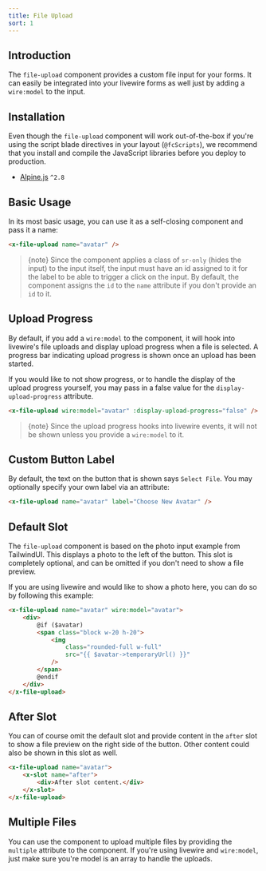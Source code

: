 ```yaml
---
title: File Upload
sort: 1
---
```


## Introduction

The `file-upload` component provides a custom file input for your forms. It can easily be integrated into your livewire forms
as well just by adding a `wire:model` to the input.

## Installation

Even though the `file-upload` component will work out-of-the-box if you're using the script blade directives in your layout (`@fcScripts`),
we recommend that you install and compile the JavaScript libraries before you deploy to production.

-   [Alpine.js](https://github.com/alpinejs/alpine) `^2.8`

## Basic Usage

In its most basic usage, you can use it as a self-closing component and pass it a name:

```html
<x-file-upload name="avatar" />
```

> {note} Since the component applies a class of `sr-only` (hides the input) to the input itself, the input must have an id assigned to it
> for the label to be able to trigger a click on the input. By default, the component assigns the `id` to the `name` attribute if you don't
> provide an `id` to it.

## Upload Progress

By default, if you add a `wire:model` to the component, it will hook into livewire's file uploads and display upload progress when
a file is selected. A progress bar indicating upload progress is shown once an upload has been started.

If you would like to not show progress, or to handle the display of the upload progress yourself, you may pass in a false value
for the `display-upload-progress` attribute.

```html
<x-file-upload wire:model="avatar" :display-upload-progress="false" />
```

> {note} Since the upload progress hooks into livewire events, it will not be shown unless you provide a `wire:model` to it.

## Custom Button Label

By default, the text on the button that is shown says `Select File`. You may optionally specify your own label via an attribute:

```html
<x-file-upload name="avatar" label="Choose New Avatar" />
```

## Default Slot

The `file-upload` component is based on the photo input example from TailwindUI. This displays a photo to the left of the button.
This slot is completely optional, and can be omitted if you don't need to show a file preview.

If you are using livewire and would like to show a photo here, you can do so by following this example:

```html
<x-file-upload name="avatar" wire:model="avatar">
    <div>
        @if ($avatar)
        <span class="block w-20 h-20">
            <img
                class="rounded-full w-full"
                src="{{ $avatar->temporaryUrl() }}"
            />
        </span>
        @endif
    </div>
</x-file-upload>
```

## After Slot

You can of course omit the default slot and provide content in the `after` slot to show a file preview on the right side of the button.
Other content could also be shown in this slot as well.

```html
<x-file-upload name="avatar">
    <x-slot name="after">
        <div>After slot content.</div>
    </x-slot>
</x-file-upload>
```

## Multiple Files

You can use the component to upload multiple files by providing the `multiple` attribute to the component. If you're using livewire and `wire:model`, just make
sure you're model is an array to handle the uploads.
